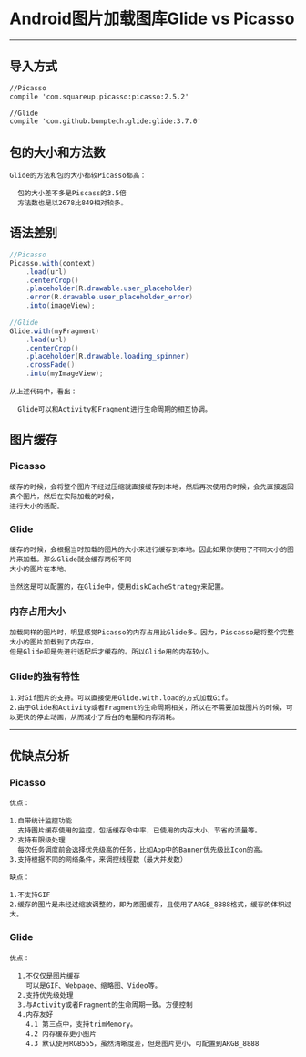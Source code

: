 # Android图片加载图库Glide vs Picasso
***
## 导入方式
```xml
//Picasso
compile 'com.squareup.picasso:picasso:2.5.2'

//Glide
compile 'com.github.bumptech.glide:glide:3.7.0'
```
## 包的大小和方法数
```
Glide的方法和包的大小都较Picasso都高：

  包的大小差不多是Piscass的3.5倍
  方法数也是以2678比849相对较多。
```
## 语法差别
```java
//Picasso
Picasso.with(context)
    .load(url)
    .centerCrop()
    .placeholder(R.drawable.user_placeholder)
    .error(R.drawable.user_placeholder_error)
    .into(imageView);
    
//Glide
Glide.with(myFragment)
    .load(url)
    .centerCrop()
    .placeholder(R.drawable.loading_spinner)
    .crossFade()
    .into(myImageView);
```
```
从上述代码中，看出：
  
  Glide可以和Activity和Fragment进行生命周期的相互协调。
```
## 图片缓存
### Picasso
```
缓存的时候，会将整个图片不经过压缩就直接缓存到本地，然后再次使用的时候，会先直接返回真个图片，然后在实际加载的时候，
进行大小的适配。
```
### Glide
```
缓存的时候，会根据当时加载的图片的大小来进行缓存到本地。因此如果你使用了不同大小的图片来加载。那么Glide就会缓存两份不同
大小的图片在本地。

当然这是可以配置的，在Glide中，使用diskCacheStrategy来配置。
```
### 内存占用大小
```
加载同样的图片时，明显感觉Picasso的内存占用比Glide多。因为，Piscasso是将整个完整大小的图片加载到了内存中，
但是Glide却是先进行适配后才缓存的。所以Glide用的内存较小。
```
### Glide的独有特性
```
1.对Gif图片的支持。可以直接使用Glide.with.load的方式加载Gif。
2.由于Glide和Activity或者Fragment的生命周期相关，所以在不需要加载图片的时候，可以更快的停止动画，从而减小了后台的电量和内存消耗。
```
*** 
## 优缺点分析
### Picasso
```
优点：

1.自带统计监控功能
  支持图片缓存使用的监控，包括缓存命中率，已使用的内存大小，节省的流量等。
2.支持有限级处理
  每次任务调度前会选择优先级高的任务，比如App中的Banner优先级比Icon的高。
3.支持根据不同的网络条件，来调控线程数（最大并发数）

缺点：

1.不支持GIF
2.缓存的图片是未经过缩放调整的，即为原图缓存，且使用了ARGB_8888格式，缓存的体积过大。
```
### Glide
```
优点：

  1.不仅仅是图片缓存
    可以是GIF、Webpage、缩略图、Video等。
  2.支持优先级处理
  3.与Activity或者Fragment的生命周期一致。方便控制
  4.内存友好
    4.1 第三点中，支持trimMemory。
    4.2 内存缓存更小图片
    4.3 默认使用RGB555，虽然清晰度差，但是图片更小，可配置到ARGB_8888

```






























